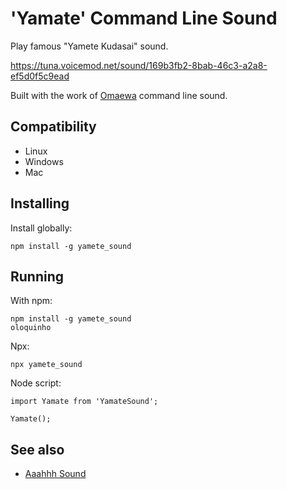 # 'Yamate' Command Line Sound


Play famous "Yamete Kudasai" sound.

https://tuna.voicemod.net/sound/169b3fb2-8bab-46c3-a2a8-ef5d0f5c9ead

Built with the work of [Omaewa](https://github.com/BrOrlandi/omaewa) command line sound.

## Compatibility

- Linux
- Windows
- Mac

## Installing

Install globally:

    npm install -g yamete_sound

## Running

With npm:

    npm install -g yamete_sound
    oloquinho

Npx:

    npx yamete_sound

Node script:

    import Yamate from 'YamateSound';

    Yamate();

## See also

 - [Aaahhh Sound](https://github.com/drumakDev/faustao-errou/)

